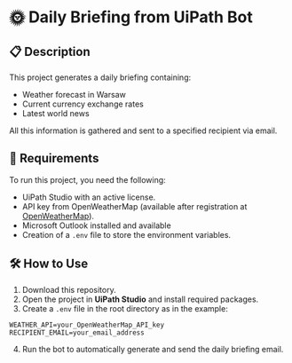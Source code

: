 # 🌞 Daily Briefing from UiPath Bot

## 📋 Description
This project generates a daily briefing containing:
- Weather forecast in Warsaw
- Current currency exchange rates
- Latest world news

All this information is gathered and sent to a specified recipient via email.

## 📝 Requirements
To run this project, you need the following:
- UiPath Studio with an active license.
- API key from OpenWeatherMap (available after registration at [OpenWeatherMap](https://openweathermap.org/)).
- Microsoft Outlook installed and available
- Creation of a `.env` file to store the environment variables.

## 🛠 How to Use

1. Download this repository.  
2. Open the project in **UiPath Studio** and install required packages.  
3. Create a `.env` file in the root directory as in the example:

```   
WEATHER_API=your_OpenWeatherMap_API_key 
RECIPIENT_EMAIL=your_email_address
```
 
4. Run the bot to automatically generate and send the daily briefing email.




